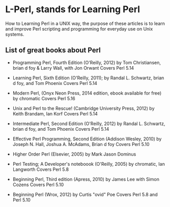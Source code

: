 # L-Perl, stands for Learning Perl

How to Learning Perl in a UNIX way, the purpose of these articles is to
learn and improve Perl scripting and programming for everyday use on Unix 
systems.

## List of great books about Perl

* Programming Perl, Fourth Edition (O'Reilly, 2012)
  by Tom Christiansen, brian d foy & Larry Wall, with Jon Orwant
  Covers Perl 5.14
  
* Learning Perl, Sixth Edition (O'Reilly, 2011);
  by Randal L. Schwartz, brian d foy, and Tom Phoenix
  Covers Perl 5.14

* Modern Perl, (Onyx Neon Press, 2014 edition, ebook available for free)
  by chromatic 
  Covers Perl 5.16

* Unix and Perl to the Rescue! (Cambridge University Press, 2012)
  by Keith Brandam, Ian Korf
  Covers Perl 5.14

* Intermediate Perl, Second Edition (O'Reilly, 2012)
  by Randal L. Schwartz, brian d foy, and Tom Phoenix
  Covers Perl 5.14

* Effective Perl Programming, Second Edition (Addison Wesley, 2010)
  by Joseph N. Hall, Joshua A. McAdams, Brian d foy
  Covers Perl 5.10

* Higher Order Perl (Elsevier, 2005)
  by Mark Jason Dominus

* Perl Testing; A Developer's noteboook (O'Reilly, 2005)
  by chromatic, Ian Langworth
  Covers Perl 5.8

* Beginning Perl, Third edition (Apress, 2010)
  by James Lee with Simon Cozens
  Covers Perl 5.10

* Beginning Perl (Wrox, 2012)
  by Curtis "ovid" Poe
  Covers Perl 5.8 and Perl 5.10
